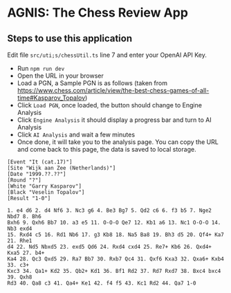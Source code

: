 # AGNIS: The Chess Review App

## Steps to use this application

Edit file `src/uti;s/chessUtil.ts` line 7 and enter your OpenAI API Key.

- Run `npm run dev` 
- Open the URL in your browser
- Load a PGN, a Sample PGN is as follows (taken from https://www.chess.com/article/view/the-best-chess-games-of-all-time#Kasparov_Topalov)
- Click `Load PGN`, once loaded, the button should change to Engine Analysis
- Click `Engine Analysis` it should display a progress bar and turn to AI Analysis
- Click `AI Analysis` and wait a few minutes
- Once done, it will take you to the analysis page. You can copy the URL and come back to this page, the data is saved to local storage.

```
[Event "It (cat.17)"]
[Site "Wijk aan Zee (Netherlands)"]
[Date "1999.??.??"]
[Round "?"]
[White "Garry Kasparov"]
[Black "Veselin Topalov"]
[Result "1-0"]

1. e4 d6 2. d4 Nf6 3. Nc3 g6 4. Be3 Bg7 5. Qd2 c6 6. f3 b5 7. Nge2 Nbd7 8. Bh6
Bxh6 9. Qxh6 Bb7 10. a3 e5 11. O-O-O Qe7 12. Kb1 a6 13. Nc1 O-O-O 14. Nb3 exd4
15. Rxd4 c5 16. Rd1 Nb6 17. g3 Kb8 18. Na5 Ba8 19. Bh3 d5 20. Qf4+ Ka7 21. Rhe1
d4 22. Nd5 Nbxd5 23. exd5 Qd6 24. Rxd4 cxd4 25. Re7+ Kb6 26. Qxd4+ Kxa5 27. b4+
Ka4 28. Qc3 Qxd5 29. Ra7 Bb7 30. Rxb7 Qc4 31. Qxf6 Kxa3 32. Qxa6+ Kxb4 33. c3+
Kxc3 34. Qa1+ Kd2 35. Qb2+ Kd1 36. Bf1 Rd2 37. Rd7 Rxd7 38. Bxc4 bxc4 39. Qxh8
Rd3 40. Qa8 c3 41. Qa4+ Ke1 42. f4 f5 43. Kc1 Rd2 44. Qa7 1-0
```

